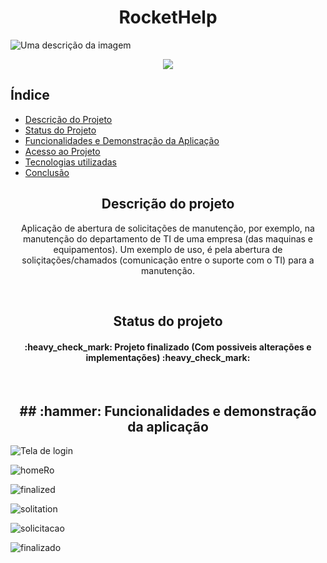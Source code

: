 <h1 align="center"> RocketHelp </h1>

![Uma descrição da imagem](https://user-images.githubusercontent.com/101615835/180493960-72bb5d9d-fa36-4039-aae0-d39a2680f13f.PNG)

<p align="center">
<img src="http://img.shields.io/static/v1?label=STATUS&message=%20FINALIZADO&color=GREEN&style=for-the-badge"/>
</p>

## Índice 

* [Descrição do Projeto](#descrição-do-projeto)
* [Status do Projeto](#status-do-Projeto)
* [Funcionalidades e Demonstração da Aplicação](#funcionalidades-e-demonstração-da-aplicação)
* [Acesso ao Projeto](#acesso-ao-projeto)
* [Tecnologias utilizadas](#tecnologias-utilizadas)
* [Conclusão](#conclusão)


<h2 align="center"> Descrição do projeto </h2>
<p align="center"> Aplicação de abertura de solicitações de manutenção, por exemplo, na manutenção do departamento de TI de uma empresa (das maquinas e equipamentos). Um exemplo de uso, é pela abertura de soliçitações/chamados (comunicação entre o suporte com o TI) para a manutenção.  </p>

<br>

<h2 align="center"> Status do projeto </h2>

<h4 align="center"> 
    :heavy_check_mark:  Projeto finalizado (Com possiveis alterações e implementações)  :heavy_check_mark:
</h4>

<br>

<h2 align="center"> ## :hammer: Funcionalidades e demonstração da aplicação </h2>

![Tela de login](https://user-images.githubusercontent.com/101615835/180500317-23ac3a3c-ccbe-4b9c-9b80-32df23fde4f9.PNG)

![homeRo](https://user-images.githubusercontent.com/101615835/180500819-dd639997-b2b8-4e89-9d1d-3d22c4d89f7d.png)

![finalized](https://user-images.githubusercontent.com/101615835/180503213-5fa890a1-9f5d-41bc-8bc4-1955c775a98d.png)

![solitation](https://user-images.githubusercontent.com/101615835/180503250-6db8a7bb-f761-4229-9e7a-36df5d4e17af.png)

![solicitacao](https://user-images.githubusercontent.com/101615835/180503315-af3c898d-0977-429c-aaaf-81ce85f57c61.png)

![finalizado](https://user-images.githubusercontent.com/101615835/180503342-51c9c2a6-6210-4a51-92ac-3f17320414dc.png)















